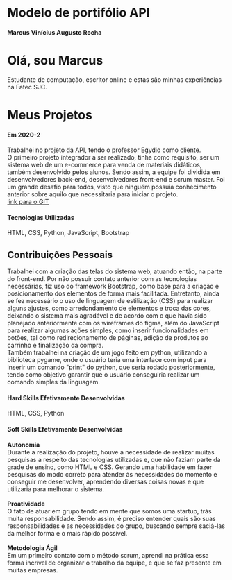 # Modelo de portifólio API

#### Marcus Vinícius Augusto Rocha

# Olá, sou Marcus

Estudante de computação, escritor online e estas são minhas experiências na Fatec SJC.

# Meus Projetos

#### Em 2020-2
Trabalhei no projeto da API, tendo o professor Egydio como cliente.<br> O primeiro projeto integrador a ser realizado, tinha como requisito, ser um sistema web de um e-commerce para venda de materiais didáticos, também desenvolvido pelos alunos. Sendo assim, a equipe foi dividida em desenvolvedores back-end, desenvolvedores front-end e scrum master. Foi um grande desafio para todos, visto que ninguém possuia conhecimento anterior sobre aquilo que necessitaria para iniciar o projeto.<br>
[link para o GIT](https://github.com/RoyaltyDev/Projeto_integrador_2020-2)

#### Tecnologias Utilizadas
HTML, CSS, Python, JavaScript, Bootstrap

## Contribuições Pessoais
Trabalhei com a criação das telas do sistema web, atuando então, na parte do front-end. Por não possuir contato anterior com as tecnologias necessárias, fiz uso do framework Bootstrap, como base para a criação e posicionamento dos elementos de forma mais facilitada. Entretanto, ainda se fez necessário o uso de linguagem de estilização (CSS) para realizar alguns ajustes, como arredondamento de elementos e troca das cores, deixando o sistema mais agradável e de acordo com o que havia sido planejado anteriormente com os wireframes do figma, além do JavaScript para realizar algumas ações simples, como inserir funcionalidades em botões, tal como redirecionamento de páginas, adição de produtos ao carrinho e finalização da compra.<br>Também trabalhei na criação de um jogo feito em python, utilizando a biblioteca pygame, onde o usuário teria uma interface com input para inserir um comando "print" do python, que seria rodado posteriormente, tendo como objetivo garantir que o usuário conseguiria realizar um comando simples da linguagem.

#### Hard Skills Efetivamente Desenvolvidas
HTML, CSS, Python

#### Soft Skills Efetivamente Desenvolvidas
<strong>Autonomia</strong><br>
Durante a realização do projeto, houve a necessidade de realizar muitas pesquisas a respeito das tecnologias utilizadas e, que não faziam parte da grade de ensino, como HTML e CSS. Gerando uma habilidade em fazer pesquisas do modo correto para atender às necessidades do momento e conseguir me desenvolver, aprendendo diversas coisas novas e que utilizaria para melhorar o sistema.<br><br>
<strong>Proatividade</strong><br>
O fato de atuar em grupo tendo em mente que somos uma startup, trás muita responsabilidade. Sendo assim, é preciso entender quais são suas responsabilidades e as necessidades do grupo, buscando sempre saciá-las da melhor forma e o mais rápido possível.<br><br>
<strong>Metodologia Ágil</strong><br>
Em um primeiro contato com o método scrum, aprendi na prática essa forma incrível de organizar o trabalho da equipe, e que se faz presente em muitas empresas.
